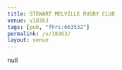 ```yaml
---
title: STEWART MELVILLE RUGBY CLUB
venue: v18363
tags: [pub, "fhrs:663532"]
permalink: /v/18363/
layout: venue
---
```

null